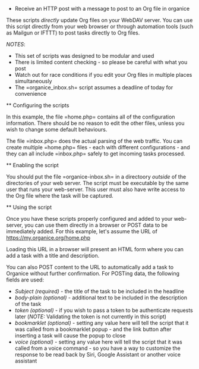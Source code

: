 * Receive an HTTP post with a message to post to an Org file in organice

These scripts *directly* update Org files on your WebDAV server.  You can use this script directly from your web browser or through automation tools (such as Mailgun or IFTTT) to post tasks directly to Org files.

*NOTES*:
  - This set of scripts was designed to be modular and used
  - There is limited content checking - so please be careful with what you post
  - Watch out for race conditions if you edit your Org files in multiple places simultaneously
  - The =organice_inbox.sh= script assumes a deadline of today for convenience

** Configuring the scripts

In this example, the file =home.php= contains all of the configuration information.  There should be no reason to edit the other files, unless you wish to change some default behaviours.

The file =inbox.php= does the actual parsing of the web traffic.  You can create multiple =home.php= files - each with different configurations - and they can all include =inbox.php= safely to get incoming tasks processed.

** Enabling the script

You should put the file =organice-inbox.sh= in a directoory *outside* of the directories of your web server.  The script must be executable by the same user that runs your web-server.  This user must also have write access to the Org file  where the task will be captured.

** Using the script

Once you have these scripts properly configured and added to your web-server, you can use them directly in a browser or POST data to be immediately added.  For this example, let's assume the URL of https://my.organice.org/home.php

Loading this URL in a browser will present an HTML form where you can add a task with a title and description.

You can also POST content to the URL to automatically add a task to Organice without further confirmation.  For POSTing data, the following fields are used:
- *Subject* _(required)_ - the title of the task to be included in the headline
- *body-plain* _(optional)_ - additional text to be included in the description of the task
- *token* _(optional)_ - if you wish to pass a token to be authenticate requests later (*NOTE:* Validating the token is not currently in this script)
- *bookmarklet* _(optional)_ - setting any value here will tell the script that it was called from a bookmarklet popup - and the link button after inserting a task will cause the popup to close
- *voice* _(optional)_ - setting any value here will tell the script that it was called from a voice command - so you have a way to customize the response to be read back by Siri, Google Assistant or another voice assistant
